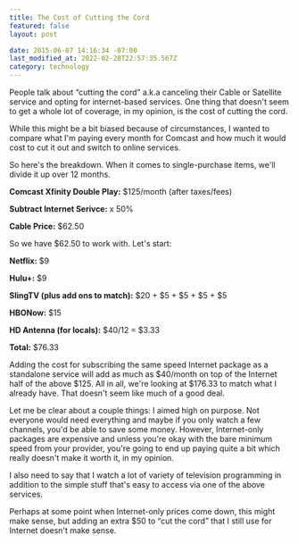 ```yaml
---
title: The Cost of Cutting the Cord
featured: false
layout: post

date: 2015-06-07 14:16:34 -07:00
last_modified_at: 2022-02-28T22:57:35.567Z
category: technology
---
```


People talk about “cutting the cord” a.k.a canceling their Cable or Satellite service and opting for internet-based services. One thing that doesn't seem to get a whole lot of coverage, in my opinion, is the cost of cutting the cord.

While this might be a bit biased because of circumstances, I wanted to compare what I'm paying every month for Comcast and how much it would cost to cut it out and switch to online services.

So here's the breakdown. When it comes to single-purchase items, we'll divide it up over 12 months.

**Comcast Xfinity Double Play:** $125/month (after taxes/fees)

**Subtract Internet Serivce:** x 50%

**Cable Price:** $62.50

So we have $62.50 to work with. Let's start:

**Netflix:** $9

**Hulu+:** $9

**SlingTV (plus add ons to match):** $20 + $5 + $5 + $5 + $5

**HBONow:** $15

**HD Antenna (for locals):** $40/12 = $3.33

**Total:** $76.33

Adding the cost for subscribing the same speed Internet package as a standalone service will add as much as $40/month on top of the Internet half of the above $125. All in all, we're looking at $176.33 to match what I already have. That doesn't seem like much of a good deal.

Let me be clear about a couple things: I aimed high on purpose. Not everyone would need everything and maybe if you only watch a few channels, you'd be able to save some money. However, Internet-only packages are expensive and unless you're okay with the bare minimum speed from your provider, you're going to end up paying quite a bit which really doesn't make it worth it, in my opinion.

I also need to say that I watch a lot of variety of television programming in addition to the simple stuff that's easy to access via one of the above services.

Perhaps at some point when Internet-only prices come down, this might make sense, but adding an extra $50 to “cut the cord” that I still use for Internet doesn't make sense.


